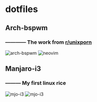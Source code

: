 # dotfiles

## Arch-bspwm

### ———— The work from [r/unixporn](https://www.reddit.com/r/unixporn/comments/184zedo/bspwm_aesthetic_rain_and_buttery_smooth_animations/)

![arch-bspwm](https://cdn.jsdelivr.net/gh/Keanu-42/dotfiles@main/screenshot/2024-02-07_21-04.png)
![neovim](https://cdn.jsdelivr.net/gh/Keanu-42/dotfiles@main/screenshot/2024-03-08_nvim.png)

## Manjaro-i3

### ——— My first linux rice

![mjo-i3](https://cdn.jsdelivr.net/gh/Keanu-42/dotfiles@main/screenshot/first_ricing1.png)
![mjo-i3](https://cdn.jsdelivr.net/gh/Keanu-42/dotfiles@main/screenshot/first_ricing.png)
